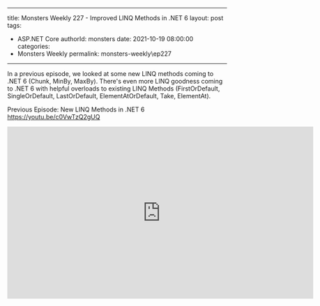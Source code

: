 
---
title: Monsters Weekly 227 -  Improved LINQ Methods in .NET 6
layout: post
tags: 
  - ASP.NET Core
authorId: monsters
date: 2021-10-19 08:00:00
categories:
  - Monsters Weekly
permalink: monsters-weekly\ep227
---

In a previous episode, we looked at some new LINQ methods coming to .NET 6 (Chunk, MinBy, MaxBy). There's even more LINQ goodness coming to .NET 6 with helpful overloads to existing LINQ Methods (FirstOrDefault, SingleOrDefault, LastOrDefault, ElementAtOrDefault, Take, ElementAt).

Previous Episode: New LINQ Methods in .NET 6 https://youtu.be/c0VwTzQ2gUQ

<iframe width="702" height="395" src="https://www.youtube.com/embed/QUHa7ojibjY" frameborder="0" allow="accelerometer; autoplay; encrypted-media; gyroscope; picture-in-picture" allowfullscreen></iframe>
